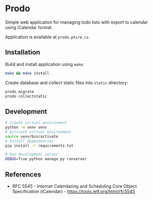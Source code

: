 # Prodo
Simple web application for managing todo lists with export to calendar using iCalendar format.

Application is available at `prodo.phire.cz`.

## Installation
Build and install application using `make`:
```bash
make && make install
```

Create database and collect static files into `static` directory:
```bash
prodo migrate
prodo collectstatic
```

## Development
```bash
# Create virtual environment
python -m venv venv
# Activate virtual environment
source venv/bin/activate
# Install dependencies
pip install -r requirements.txt

# Run development server
DEBUG=True python manage.py runserver
```

## References
- RFC 5545 - Internet Calendaring and Scheduling Core Object Specification (iCalendar) - https://tools.ietf.org/html/rfc5545
